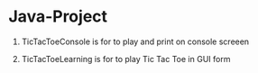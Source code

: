 # Java-Project
1)  TicTacToeConsole is  for to play and print on console screeen

2) TicTacToeLearning is  for to play Tic Tac Toe in GUI form
